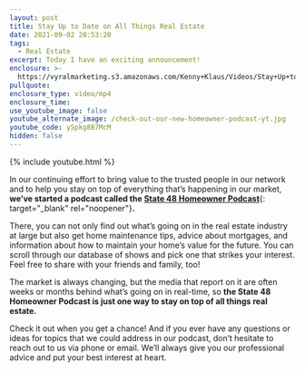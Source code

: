 ```yaml
---
layout: post
title: Stay Up to Date on All Things Real Estate
date: 2021-09-02 20:53:20
tags:
  - Real Estate
excerpt: Today I have an exciting announcement!
enclosure: >-
  https://vyralmarketing.s3.amazonaws.com/Kenny+Klaus/Videos/Stay+Up+to+Date+on+All+Things+Real+Estate.mp4
pullquote:
enclosure_type: video/mp4
enclosure_time:
use_youtube_image: false
youtube_alternate_image: /check-out-our-new-homeowner-podcast-yt.jpg
youtube_code: ySpkg8B7McM
hidden: false
---
```

{% include youtube.html %}

In our continuing effort to bring value to the trusted people in our network and to help you stay on top of everything that’s happening in our market, **we’ve started a podcast called the&nbsp;**[**State 48 Homeowner Podcast**](https://state48homeowner.com/){: target="_blank" rel="noopener"}**.**

There, you can not only find out what’s going on in the real estate industry at large but also get home maintenance tips, advice about mortgages, and information about how to maintain your home’s value for the future. You can scroll through our database of shows and pick one that strikes your interest. Feel free to share with your friends and family, too\!

The market is always changing, but the media that report on it are often weeks or months behind what’s going on in real-time, so **the State 48 Homeowner Podcast is just one way to stay on top of all things real estate.**

Check it out when you get a chance\! And if you ever have any questions or ideas for topics that we could address in our podcast, don’t hesitate to reach out to us via phone or email. We’ll always give you our professional advice and put your best interest at heart.

